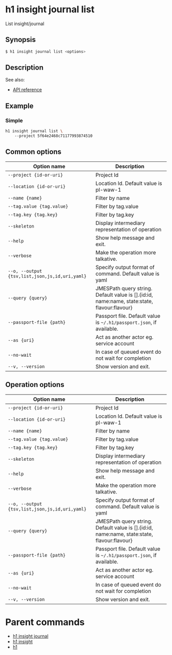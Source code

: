 
# h1 insight journal list

List insight/journal

## Synopsis

```bash
$ h1 insight journal list <options>
```

## Description

See also:

* [API reference](https://api.hyperone.com/v2/docs#operation/insight_project_journal_list)

## Example


### Simple

```bash
h1 insight journal list \ 
	--project 5f64e2468c71177993874510
```

## Common options

| Option name                                        | Description                                                                                    |
| -------------------------------------------------- | ---------------------------------------------------------------------------------------------- |
| ```--project {id-or-uri}```                        | Project Id                                                                                     |
| ```--location {id-or-uri}```                       | Location Id. Default value is pl-waw-1                                                         |
| ```--name {name}```                                | Filter by name                                                                                 |
| ```--tag.value {tag.value}```                      | Filter by tag.value                                                                            |
| ```--tag.key {tag.key}```                          | Filter by tag.key                                                                              |
| ```--skeleton```                                   | Display intermediary representation of operation                                               |
| ```--help```                                       | Show help message and exit.                                                                    |
| ```--verbose```                                    | Make the operation more talkative.                                                             |
| ```--o, --output {tsv,list,json,js,id,uri,yaml}``` | Specify output format of command. Default value is yaml                                        |
| ```--query {query}```                              | JMESPath query string. Default value is [].\{id:id, name:name, state:state, flavour:flavour\}  |
| ```--passport-file {path}```                       | Passport file. Default value is ```~/.h1/passport.json```, if available.                       |
| ```--as {uri}```                                   | Act as another actor eg. service account                                                       |
| ```--no-wait```                                    | In case of queued event do not wait for completion                                             |
| ```--v, --version```                               | Show version and exit.                                                                         |

## Operation options

| Option name                                        | Description                                                                                    |
| -------------------------------------------------- | ---------------------------------------------------------------------------------------------- |
| ```--project {id-or-uri}```                        | Project Id                                                                                     |
| ```--location {id-or-uri}```                       | Location Id. Default value is pl-waw-1                                                         |
| ```--name {name}```                                | Filter by name                                                                                 |
| ```--tag.value {tag.value}```                      | Filter by tag.value                                                                            |
| ```--tag.key {tag.key}```                          | Filter by tag.key                                                                              |
| ```--skeleton```                                   | Display intermediary representation of operation                                               |
| ```--help```                                       | Show help message and exit.                                                                    |
| ```--verbose```                                    | Make the operation more talkative.                                                             |
| ```--o, --output {tsv,list,json,js,id,uri,yaml}``` | Specify output format of command. Default value is yaml                                        |
| ```--query {query}```                              | JMESPath query string. Default value is [].\{id:id, name:name, state:state, flavour:flavour\}  |
| ```--passport-file {path}```                       | Passport file. Default value is ```~/.h1/passport.json```, if available.                       |
| ```--as {uri}```                                   | Act as another actor eg. service account                                                       |
| ```--no-wait```                                    | In case of queued event do not wait for completion                                             |
| ```--v, --version```                               | Show version and exit.                                                                         |

# Parent commands

* [h1 insight journal](./../README.md)
* [h1 insight](./../../README.md)
* [h1](./../../../README.md)
